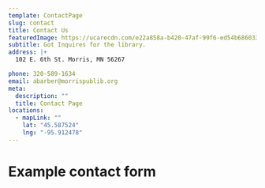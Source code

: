 ```yaml
---
template: ContactPage
slug: contact
title: Contact Us
featuredImage: https://ucarecdn.com/e22a858a-b420-47af-99f6-ed54b6860333/
subtitle: Got Inquires for the library.
address: |+
  102 E. 6th St. Morris, MN 56267

phone: 320-589-1634
email: abarber@morrispublib.org
meta:
  description: ""
  title: Contact Page
locations:
  - mapLink: ""
    lat: "45.587524"
    lng: "-95.912478"
---
```

# Example contact form
